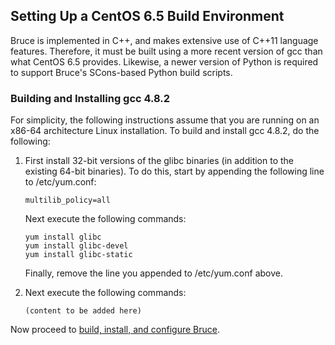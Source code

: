 ## Setting Up a CentOS 6.5 Build Environment

Bruce is implemented in C++, and makes extensive use of C++11 language
features.  Therefore, it must be built using a more recent version of gcc than
what CentOS 6.5 provides.  Likewise, a newer version of Python is required to
support Bruce's SCons-based Python build scripts.

### Building and Installing gcc 4.8.2

For simplicity, the following instructions assume that you are running on an
x86-64 architecture Linux installation.  To build and install gcc 4.8.2, do the
following:

1. First install 32-bit versions of the glibc binaries (in addition to the
   existing 64-bit binaries).  To do this, start by appending the following
   line to /etc/yum.conf:

   ```
   multilib_policy=all
   ```

   Next execute the following commands:

   ```
   yum install glibc
   yum install glibc-devel
   yum install glibc-static
   ```

   Finally, remove the line you appended to /etc/yum.conf above.

2. Next execute the following commands:

   ```
   (content to be added here)
   ```

Now proceed to [build, install, and configure Bruce](https://github.com/tagged/bruce/blob/master/README.md#Building,-Installing,-and-Configuring-Bruce).
